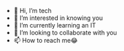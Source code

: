 - 👋 Hi, I’m tech
- 👀 I’m interested in knowing you
- 🌱 I’m currently learning an IT
- 💞️ I’m looking to collaborate with you 
- 📫 How to reach me😂

<!---
CHARLESODANGA/CHARLESODANGA is a ✨ special ✨ repository because its `README.md` (this file) appears on your GitHub profile.
You can click the Preview link to take a look at your changes.
--->
